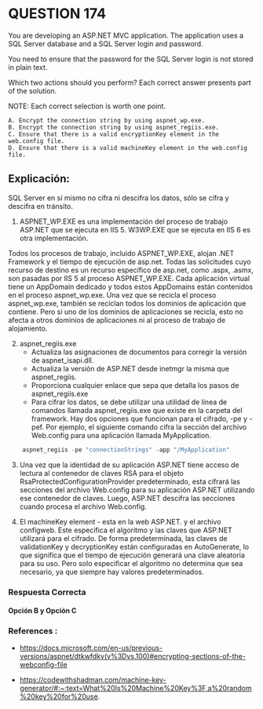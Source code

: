 # QUESTION 174

You are developing an ASP.NET MVC application. The application uses a SQL Server database and a SQL Server login and password.

You need to ensure that the password for the SQL Server login is not stored in plain text.

Which two actions should you perform? Each correct answer presents part of the solution.

NOTE: Each correct selection is worth one point.

    A. Encrypt the connection string by using aspnet_wp.exe.
    B. Encrypt the connection string by using aspnet_regiis.exe.
    C. Ensure that there is a valid encryptionKey element in the web.config file.
    D. Ensure that there is a valid machineKey element in the web.config file.


## Explicación:

SQL Server en sí mismo no cifra ni descifra los datos, sólo se cifra y descifra en tránsito.

1. ASPNET_WP.EXE es una implementación del proceso de trabajo ASP.NET que se ejecuta en IIS 5. W3WP.EXE que se ejecuta en IIS 6 es otra implementación.

Todos los procesos de trabajo, incluido ASPNET_WP.EXE, alojan .NET Framework y el tiempo de ejecución de asp.net. Todas las solicitudes cuyo recurso de destino es un recurso específico de asp.net, como .aspx, .asmx, son pasadas por IIS 5 al proceso ASPNET_WP.EXE. Cada aplicación virtual tiene un AppDomain dedicado y todos estos AppDomains están contenidos en el proceso aspnet_wp.exe. Una vez que se recicla el proceso aspnet_wp.exe, también se reciclan todos los dominios de aplicación que contiene. Pero si uno de los dominios de aplicaciones se recicla, esto no afecta a otros dominios de aplicaciones ni al proceso de trabajo de alojamiento.


2. aspnet_regiis.exe 
    - Actualiza las asignaciones de documentos para corregir la versión de aspnet_isapi.dll. 
    - Actualiza la versión de ASP.NET desde inetmgr la misma que aspnet_regiis.
    - Proporciona cualquier enlace que sepa que detalla los pasos de aspnet_regiis.exe
    - Para cifrar los datos, se debe utilizar una utilidad de línea de comandos llamada aspnet_regiis.exe que existe en la carpeta del framework. Hay dos opciones que funcionan para el cifrado, -pe y -pef. Por ejemplo, el siguiente comando cifra la sección **<connectionStrings>** del archivo Web.config para una aplicación llamada MyApplication.
    
```cs
    aspnet_regiis -pe "connectionStrings" -app "/MyApplication"
```
3. Una vez que la identidad de su aplicación ASP.NET tiene acceso de lectura al contenedor de claves RSA para el objeto RsaProtectedConfigurationProvider predeterminado, esta cifrará las secciones del archivo Web.config para su aplicación ASP.NET utilizando ese contenedor de claves. Luego, ASP.NET descifra las secciones cuando procesa el archivo Web.config.


4. El machineKey element - esta en la web ASP.NET. y el archivo configweb. Este especifica el algoritmo y las claves que ASP.NET utilizará para el cifrado. De forma predeterminada, las claves de validationKey y decryptionKey están configuradas en AutoGenerate, lo que significa que el tiempo de ejecución generará una clave aleatoria para su uso. Pero solo especificar el algoritmo no determina que sea necesario, ya que siempre hay valores predeterminados.


### Respuesta Correcta

#### **Opción B y Opción C**



### References :

- https://docs.microsoft.com/en-us/previous-versions/aspnet/dtkwfdky(v%3Dvs.100)#encrypting-sections-of-the-webconfig-file

- https://codewithshadman.com/machine-key-generator/#:~:text=What%20Is%20Machine%20Key%3F,a%20random%20key%20for%20use.
